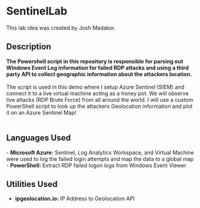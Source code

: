 # SentinelLab
This lab idea was created by Josh Madakor.

<h2>Description</h2>
<b>The Powershell script in this repository is responsible for parsing out Windows Event Log information for failed RDP attacks and using a third party API to collect geographic information about the attackers location.
</b>
<br />
<br />
The script is used in this demo where I setup Azure Sentinel (SIEM) and connect it to a live virtual machine acting as a honey pot.
We will observe live attacks (RDP Brute Force) from all around the world. I will use a custom PowerShell script to
look up the attackers Geolocation information and plot it on an Azure Sentinel Map!
<br />
<br />
<h2>Languages Used</h2>
- <b>Microsoft Azure:</b> Sentinel, Log Analytics Workspace, and Virtual Machine were used to log the failed login attempts and map the data to a global map <br />
- <b>PowerShell:</b> Extract RDP failed logon logs from Windows Event Viewer <br />

<h2>Utilities Used</h2>

- <b>ipgeolocation.io:</b> IP Address to Geolocation API
